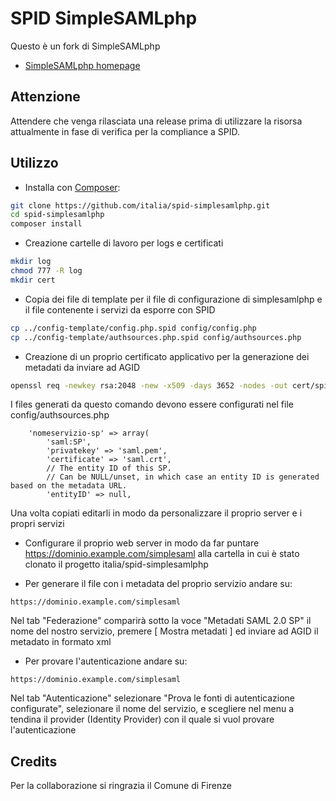 SPID SimpleSAMLphp
==================
Questo è un fork di SimpleSAMLphp

* [SimpleSAMLphp homepage](https://simplesamlphp.org)


Attenzione
----------

Attendere che venga rilasciata una release prima di utilizzare la risorsa attualmente in fase di verifica per la compliance a SPID.


Utilizzo
--------

* Installa con [Composer](https://getcomposer.org/doc/00-intro.md):

```bash
git clone https://github.com/italia/spid-simplesamlphp.git
cd spid-simplesamlphp
composer install
```

* Creazione cartelle di lavoro per logs e certificati
```bash
mkdir log
chmod 777 -R log
mkdir cert
```

* Copia dei file di template per il file di configurazione di simplesamlphp e il file contenente i servizi da esporre con SPID
```bash
cp ../config-template/config.php.spid config/config.php
cp ../config-template/authsources.php.spid config/authsources.php
```

* Creazione di un proprio certificato applicativo per la generazione dei metadati da inviare ad AGID
```bash
openssl req -newkey rsa:2048 -new -x509 -days 3652 -nodes -out cert/spid-sp.crt -keyout cert/spid-sp.pem
```
I files generati da questo comando devono essere configurati nel file config/authsources.php

```
    'nomeservizio-sp' => array(
        'saml:SP',
        'privatekey' => 'saml.pem',
        'certificate' => 'saml.crt',
        // The entity ID of this SP.
        // Can be NULL/unset, in which case an entity ID is generated based on the metadata URL.
        'entityID' => null,
```

Una volta copiati editarli in modo da personalizzare il proprio server e i propri servizi

* Configurare il proprio web server in modo da far puntare https://dominio.example.com/simplesaml alla cartella in cui è stato clonato il progetto italia/spid-simplesamlphp


* Per generare il file con i metadata del proprio servizio andare su:
```
https://dominio.example.com/simplesaml
```
Nel tab "Federazione" comparirà sotto la voce "Metadati SAML 2.0 SP" il nome del nostro servizio, premere [ Mostra metadati ] ed inviare ad AGID il metadato in formato xml

* Per provare l'autenticazione andare su:
```
https://dominio.example.com/simplesaml
```
Nel tab "Autenticazione" selezionare "Prova le fonti di autenticazione configurate", selezionare il nome del servizio, e scegliere nel menu a tendina il provider (Identity Provider) con il quale si vuol provare l'autenticazione

Credits
-------

Per la collaborazione si ringrazia il Comune di Firenze
